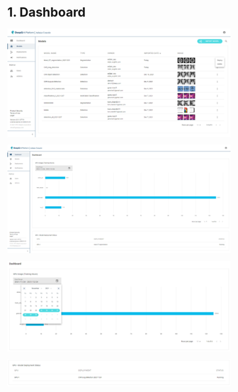 # 1. Dashboard



![](<.gitbook/assets/image (15).png>)

![](<.gitbook/assets/image (14).png>)

![](<.gitbook/assets/image (18).png>)





![](<.gitbook/assets/image (11).png>)

